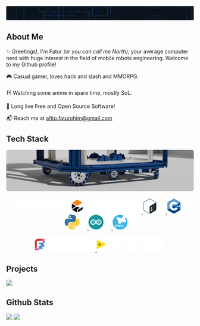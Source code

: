 <div align="center">
    <img src="assets/pipes.png">
</div>

## About Me

✨ Greetings!, I'm Fatur *(or you can call me North)*, your average computer nerd with huge interest in the field of mobile robots engineering. Welcome to my Github profile!

🎮 Casual gamer, loves hack and slash and MMORPG.

⛩️ Watching some anime in spare time, mostly SoL.

🐧 Long live Free and Open Source Software!

📬 Reach me at afito.faturohim@gmail.com


## Tech Stack

<div align="center">
    <img src="assets/gloria_bot.png">
</div>
<br>
<div align="center">
    <a href="https://github.com/ros2/ros2">
        <img src="assets/ros2.png" height="40" alt="Robot Operating System 2"/>
    </a>
    <a href="https://github.com/gazebosim/gz-sim">
        <img src="assets/gazebo.png" height="40" alt="Gazebo Simulator"/>
    </a>
    <a href="https://www.gnu.org/software/bash/">
        <img src="assets/bash.png" height="40" alt="Bash Terminal"/>
    </a>
    <a href="https://id.wikipedia.org/wiki/C%2B%2B">
        <img src="assets/cpp.png" height="40" alt="C++ Programming Language"/>
    </a>
    <a href="https://www.python.org/">
        <img src="assets/python.png" height="40" alt="Python Programming Language"/>
    </a>
    <a href="https://www.arduino.cc/">
        <img src="assets/arduino.png" height="40" alt="Arduino Platform"/>
    </a>
    <a href="https://www.st.com/en/microcontrollers-microprocessors/stm32-32-bit-arm-cortex-mcus.html">
        <img src="assets/stm32.png" height="40" alt="STM32 MCU"/>
    </a>
    <br><br>
    <a href="https://www.freecad.org/">
        <img src="assets/freecad.png" height="40" alt="FreeCAD"/>
    </a>
    <a href="https://www.ni.com/en/shop/labview.html/">
        <img src="assets/labview.png" height="40" alt="FreeCAD"/>
    </a>
</div>



## Projects

<div align="left"">
    <a href="https://github.com/northnSouth/ros2_mecabot">
        <img src="https://github-readme-stats.vercel.app/api/pin/?username=northnsouth&repo=ros2_mecabot&show_owner=true&bg_color=30,142236,142236,05294F&hide_border=true&text_color=ffffff&icon_color=ffffff" height="160">
    </a>
</div>

## Github Stats

<div align="left">
    <img src="https://github-readme-stats.vercel.app/api?username=northnsouth&bg_color=0a121c&hide_border=true&text_color=ffffff&hide_title=true" height="180">
    <img src="https://github-readme-stats.vercel.app/api/top-langs/?username=northnsouth&layout=compact&bg_color=0a121c&hide_border=true&text_color=ffffff" height="180">
</div>
